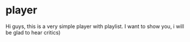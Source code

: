 # player
Hi guys, this is a very simple player with playlist. I want to show you, i will be glad to hear critics)
